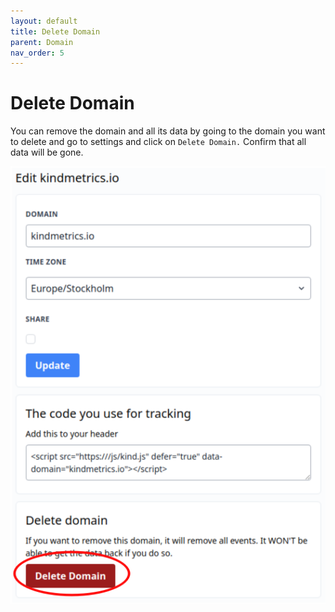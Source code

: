 ```yaml
---
layout: default
title: Delete Domain
parent: Domain
nav_order: 5
---
```


# Delete Domain

You can remove the domain and all its data by going to the domain you want to delete and go to settings and click on `Delete Domain.` Confirm that all data will be gone.

![Kindmetrics domain delete settings](/assets/images/settings-delete.png "Domain analytics settings")
